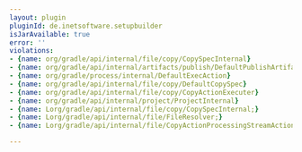 ```yaml
---
layout: plugin
pluginId: de.inetsoftware.setupbuilder
isJarAvailable: true
error: ''
violations:
- {name: org/gradle/api/internal/file/copy/CopySpecInternal}
- {name: org/gradle/api/internal/artifacts/publish/DefaultPublishArtifact}
- {name: org/gradle/process/internal/DefaultExecAction}
- {name: org/gradle/api/internal/file/copy/DefaultCopySpec}
- {name: org/gradle/api/internal/file/copy/CopyActionExecuter}
- {name: org/gradle/api/internal/project/ProjectInternal}
- {name: Lorg/gradle/api/internal/file/copy/CopySpecInternal;}
- {name: Lorg/gradle/api/internal/file/FileResolver;}
- {name: Lorg/gradle/api/internal/file/CopyActionProcessingStreamAction;}

---
```


